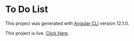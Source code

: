 # To Do List

This project was generated with [Angular CLI](https://github.com/angular/angular-cli) version 12.1.0.

This project is live. [Click Here](https://to-do-ng-app.web.app/).
